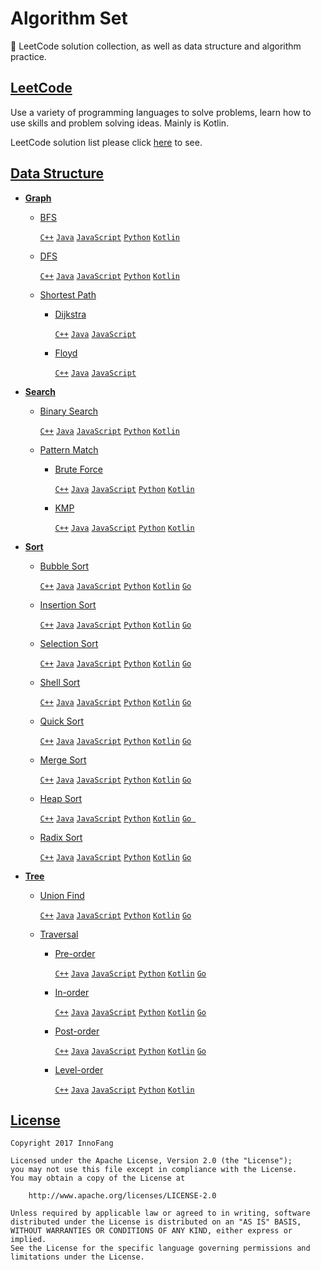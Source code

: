 # Algorithm Set
 
🎈 LeetCode solution collection, as well as data structure and algorithm practice.

## [LeetCode](./LeetCode)

Use a variety of programming languages to solve problems, learn how to use skills and problem solving ideas. Mainly is Kotlin.

LeetCode solution list please click [here](./LeetCode.md) to see.

## [Data Structure](./Data%20Structure)

+ **[Graph](./Data%20Structure/Graph)**

  - [BFS](./Data%20Structure/Graph/BFS)

    [`C++`](./Data%20Structure/Graph/BFS/main.cpp) [`Java`](./Data%20Structure/Graph/BFS/Main.java) [`JavaScript`](./Data%20Structure/Graph/BFS/main.js) [`Python`](./Data%20Structure/Graph/BFS/main.py) [`Kotlin`](./Data%20Structure/Graph/BFS/main.kt)

  - [DFS](./Data%20Structure/Graph/DFS)

    [`C++`](./Data%20Structure/Graph/DFS/main.cpp) [`Java`](./Data%20Structure/Graph/DFS/Main.java) [`JavaScript`](./Data%20Structure/Graph/DFS/main.js) [`Python`](./Data%20Structure/Graph/DFS/main.py) [`Kotlin`](./Data%20Structure/Graph/DFS/main.kt)

  - [Shortest Path](./Data%20Structure/Graph/Shortest%20Path)

    * [Dijkstra](./Data%20Structure/Graph/Shortest%20Path/Dijkstra)

      [`C++`](./Data%20Structure/Graph/Shortest%20Path/Dijkstra/main.cpp) [`Java`](./Data%20Structure/Graph/Shortest%20Path/Dijkstra/Main.java) [`JavaScript`](./Data%20Structure/Graph/Shortest%20Path/Dijkstra/main.js)

    * [Floyd](./Data%20Structure/Graph/Shortest%20Path/Floyd)

      [`C++`](./Data%20Structure/Graph/Shortest%20Path/Floyd/main.cpp) [`Java`](./Data%20Structure/Graph/Shortest%20Path/Floyd/Main.java) [`JavaScript`](./Data%20Structure/Graph/Shortest%20Path/Floyd/main.js)

+ **[Search](./Data%20Structure/Search)**

  - [Binary Search](./Data%20Structure/Search/Binary%20Search)

    [`C++`](./Data%20Structure/Search/Binary%20Search/main.cpp) [`Java`](./Data%20Structure/Search/Binary%20Search/Main.java) [`JavaScript`](./Data%20Structure/Search/Binary%20Search/main.js) [`Python`](./Data%20Structure/Search/Binary%20Search/main.py) [`Kotlin`](./Data%20Structure/Search/Binary%20Search/main.kt)

  - [Pattern Match](./Data%20Structure/Search/Pattern%20Match)

    * [Brute Force](./Data%20Structure/Search/Pattern%20Match/Brute%20Force)

      [`C++`](./Data%20Structure/Search/Pattern%20Match/Brute%20Force/main.cpp) [`Java`](./Data%20Structure/Search/Pattern%20Match/Brute%20Force/Main.java) [`JavaScript`](./Data%20Structure/Search/Pattern%20Match/Brute%20Force/main.js) [`Python`](./Data%20Structure/Search/Pattern%20Match/Brute%20Force/main.py) [`Kotlin`](./Data%20Structure/Search/Pattern%20Match/Brute%20Force/main.kt) 
      
    * [KMP](./Data%20Structure/Search/Pattern%20Match/KMP)
      
      [`C++`](./Data%20Structure/Search/Pattern%20Match/KMP/main.cpp) [`Java`](./Data%20Structure/Search/Pattern%20Match/KMP/Main.java) [`JavaScript`](./Data%20Structure/Search/Pattern%20Match/KMP/main.js) [`Python`](./Data%20Structure/Search/Pattern%20Match/KMP/main.py) [`Kotlin`](./Data%20Structure/Search/Pattern%20Match/KMP/main.kt) 

+ **[Sort](./Data%20Structure/Sort)**

  - [Bubble Sort](./Data%20Structure/Sort/Bubble%20Sort)

    [`C++`](./Data%20Structure/Sort/Bubble%20Sort/main.cpp) [`Java`](./Data%20Structure/Sort/Bubble%20Sort/Main.java) [`JavaScript`](./Data%20Structure/Sort/Bubble%20Sort/main.js) [`Python`](./Data%20Structure/Sort/Bubble%20Sort/main.py) [`Kotlin`](./Data%20Structure/Sort/Bubble%20Sort/main.kt)  [`Go`](./Data%20Structure/Sort/Bubble%20Sort/main.go)

  - [Insertion Sort](./Data%20Structure/Sort/Insertion%20Sort)

    [`C++`](./Data%20Structure/Sort/Insertion%20Sort/main.cpp) [`Java`](./Data%20Structure/Sort/Insertion%20Sort/Main.java) [`JavaScript`](./Data%20Structure/Sort/Insertion%20Sort/main.js) [`Python`](./Data%20Structure/Sort/Insertion%20Sort/main.py) [`Kotlin`](./Data%20Structure/Sort/Insertion%20Sort/main.kt) [`Go`](./Data%20Structure/Sort/Insertion%20Sort/main.go)

  - [Selection Sort](./Data%20Structure/Sort/Selection%20Sort)

    [`C++`](./Data%20Structure/Sort/Selection%20Sort/main.cpp) [`Java`](./Data%20Structure/Sort/Selection%20Sort/Main.java) [`JavaScript`](./Data%20Structure/Sort/Selection%20Sort/main.js) [`Python`](./Data%20Structure/Sort/Selection%20Sort/main.py) [`Kotlin`](./Data%20Structure/Sort/Selection%20Sort/main.kt) [`Go`](./Data%20Structure/Sort/Selection%20Sort/main.go)

  - [Shell Sort](./Data%20Structure/Sort/Shell%20Sort)
 
    [`C++`](./Data%20Structure/Sort/Shell%20Sort/main.cpp) [`Java`](./Data%20Structure/Sort/Shell%20Sort/Main.java) [`JavaScript`](./Data%20Structure/Sort/Shell%20Sort/main.js) [`Python`](./Data%20Structure/Sort/Shell%20Sort/main.py) [`Kotlin`](./Data%20Structure/Sort/Shell%20Sort/main.kt) [`Go`](./Data%20Structure/Sort/Shell%20Sort/main.go)

  - [Quick Sort](./Data%20Structure/Sort/Quick%20Sort)

    [`C++`](./Data%20Structure/Sort/Quick%20Sort/main.cpp) [`Java`](./Data%20Structure/Sort/Quick%20Sort/Main.java) [`JavaScript`](./Data%20Structure/Sort/Quick%20Sort/main.js) [`Python`](./Data%20Structure/Sort/Quick%20Sort/main.py) [`Kotlin`](./Data%20Structure/Sort/Quick%20Sort/main.kt) [`Go`](./Data%20Structure/Sort/Quick%20Sort/main.go) 

  - [Merge Sort](./Data%20Structure/Sort/Merge%20Sort)

    [`C++`](./Data%20Structure/Sort/Merge%20Sort/main.cpp) [`Java`](./Data%20Structure/Sort/Merge%20Sort/Main.java) [`JavaScript`](./Data%20Structure/Sort/Merge%20Sort/main.js) [`Python`](./Data%20Structure/Sort/Merge%20Sort/main.py) [`Kotlin`](./Data%20Structure/Sort/Merge%20Sort/main.kt) [`Go`](./Data%20Structure/Sort/Merge%20Sort/main.go) 

  - [Heap Sort](./Data%20Structure/Sort/Heap%20Sort)

    [`C++`](./Data%20Structure/Sort/Heap%20Sort/main.py) [`Java`](./Data%20Structure/Sort/Heap%20Sort/Main.java)  [`JavaScript`](./Data%20Structure/Sort/Heap%20Sort/main.js) [`Python`](./Data%20Structure/Sort/Heap%20Sort/main.py) [`Kotlin`](./Data%20Structure/Sort/Heap%20Sort/main.kt)  [`Go `](./Data%20Structure/Sort/Heap%20Sort/main.go) 

  - [Radix Sort](./Data%20Structure/Sort/Radix%20Sort)

    [`C++`](./Data%20Structure/Sort/Radix%20Sort/main.cpp) [`Java`](./Data%20Structure/Sort/Radix%20Sort/Main.java) [`JavaScript`](./Data%20Structure/Sort/Radix%20Sort/main.js) [`Python`](./Data%20Structure/Sort/Radix%20Sort/main.py) [`Kotlin`](./Data%20Structure/Sort/Radix%20Sort/main.kt) [`Go`](./Data%20Structure/Sort/Radix%20Sort/main.go)

+ **[Tree](./Data%20Structure/Tree)**

  - [Union Find](./Data%20Structure/Tree/Union%20Find)

    [`C++`](./Data%20Structure/Tree/Union%20Find/UnionFind.cpp) [`Java`](./Data%20Structure/Tree/Union%20Find/UnionFind.java) [`JavaScript`](./Data%20Structure/Tree/Union%20Find/union-find.js) [`Python`](./Data%20Structure/Tree/Union%20Find/union_find.py) [`Kotlin`](./Data%20Structure/Tree/Union%20Find/UnionFind.kt) [`Go`](./Data%20Structure/Tree/Union%20Find/UnionFind.go)

  - [Traversal](./Data%20Structure/Tree/Traversal)

    * [Pre-order](./Data%20Structure/Tree/Traversal/Pre%20Order)

      [`C++`](./Data%20Structure/Tree/Traversal/Pre%20Order/main.cpp) [`Java`](./Data%20Structure/Tree/Traversal/Pre%20Order/Main.java) [`JavaScript`](./Data%20Structure/Tree/Traversal/Pre%20Order/main.js) [`Python`](./Data%20Structure/Tree/Traversal/Pre%20Order/main.py) [`Kotlin`](./Data%20Structure/Tree/Traversal/Pre%20Order/main.kt) [`Go`](./Data%20Structure/Tree/Traversal/Pre%20Order/main.go)
    
    * [In-order](./Data%20Structure/Tree/Traversal/In%20Order)

      [`C++`](./Data%20Structure/Tree/Traversal/In%20Order/main.cpp) [`Java`](./Data%20Structure/Tree/Traversal/In%20Order/Main.java) [`JavaScript`](./Data%20Structure/Tree/Traversal/In%20Order/main.js) [`Python`](./Data%20Structure/Tree/Traversal/In%20Order/main.py) [`Kotlin`](./Data%20Structure/Tree/Traversal/In%20Order/main.kt) [`Go`](./Data%20Structure/Tree/Traversal/In%20Order/main.go)

    * [Post-order](./Data%20Structure/Tree/Traversal/Post%20Order)

      [`C++`](./Data%20Structure/Tree/Traversal/Post%20Order/main.cpp) [`Java`](./Data%20Structure/Tree/Traversal/Post%20Order/Main.java) [`JavaScript`](./Data%20Structure/Tree/Traversal/Post%20Order/main.js) [`Python`](./Data%20Structure/Tree/Traversal/Post%20Order/main.py) [`Kotlin`](./Data%20Structure/Tree/Traversal/Post%20Order/main.kt) [`Go`](./Data%20Structure/Tree/Traversal/Post%20Order/main.go)
    
    * [Level-order](./Data%20Structure/Tree/Traversal/Level%20Order)

      [`C++`](./Data%20Structure/Tree/Traversal/Level%20Order/main.cpp) [`Java`](./Data%20Structure/Tree/Traversal/Level%20Order/Main.java) [`JavaScript`](./Data%20Structure/Tree/Traversal/Level%20Order/main.js) [`Python`](./Data%20Structure/Tree/Traversal/Level%20Order/main.py) [`Kotlin`](./Data%20Structure/Tree/Traversal/Level%20Order/main.kt)

## [License](./LICENSE)

    Copyright 2017 InnoFang
  
    Licensed under the Apache License, Version 2.0 (the "License");
    you may not use this file except in compliance with the License.
    You may obtain a copy of the License at
 
        http://www.apache.org/licenses/LICENSE-2.0
 
    Unless required by applicable law or agreed to in writing, software
    distributed under the License is distributed on an "AS IS" BASIS,
    WITHOUT WARRANTIES OR CONDITIONS OF ANY KIND, either express or implied.
    See the License for the specific language governing permissions and
    limitations under the License.